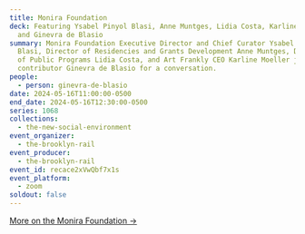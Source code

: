```yaml
---
title: Monira Foundation
deck: Featuring Ysabel Pinyol Blasi, Anne Muntges, Lidia Costa, Karline Moeller,
  and Ginevra de Blasio
summary: Monira Foundation Executive Director and Chief Curator Ysabel Pinyol
  Blasi, Director of Residencies and Grants Development Anne Muntges, Director
  of Public Programs Lidia Costa, and Art Frankly CEO Karline Moeller join Rail
  contributor Ginevra de Blasio for a conversation.
people:
  - person: ginevra-de-blasio
date: 2024-05-16T11:00:00-0500
end_date: 2024-05-16T12:30:00-0500
series: 1068
collections:
  - the-new-social-environment
event_organizer:
  - the-brooklyn-rail
event_producer:
  - the-brooklyn-rail
event_id: recace2xVwQbf7x1s
event_platform:
  - zoom
soldout: false
---
```

[M﻿ore on the Monira Foundation →](https://monirafoundation.org/)